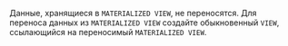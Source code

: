 Данные, хранящиеся в `MATERIALIZED VIEW`, не переносятся. Для переноса данных из `MATERIALIZED VIEW` создайте обыкновенный `VIEW`, ссылающийся на переносимый `MATERIALIZED VIEW`.